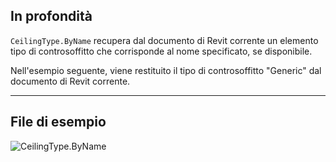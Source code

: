 ## In profondità
`CeilingType.ByName` recupera dal documento di Revit corrente un elemento tipo di controsoffitto che corrisponde al nome specificato, se disponibile.

Nell'esempio seguente, viene restituito il tipo di controsoffitto "Generic" dal documento di Revit corrente.

___
## File di esempio

![CeilingType.ByName](./Revit.Elements.CeilingType.ByName_img.jpg)
